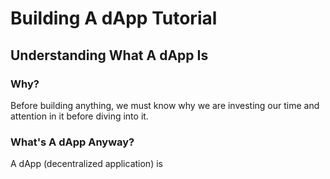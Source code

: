 # Building A dApp Tutorial

## Understanding What A dApp Is

### Why?

Before building anything, we must know why we are investing our time and
attention in it before diving into it.

### What's A dApp Anyway?

A dApp (decentralized application) is 
